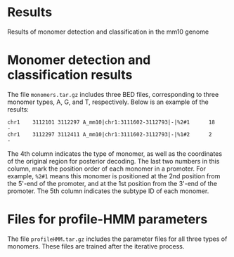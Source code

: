 # Results
Results of monomer detection and classification in the mm10 genome

# Monomer detection and classification results
The file `monomers.tar.gz` includes three BED files, corresponding to three
monomer types, A, G, and T, respectively. Below is an example of the results:
```
chr1    3112101 3112297 A_mm10|chr1:3111602-3112793|-|%2#1      18      -
chr1    3112297 3112411 A_mm10|chr1:3111602-3112793|-|%1#2      2       -
```
The 4th column indicates the type of monomer, as well as the coordinates of
the original region for posterior decoding. The last two numbers in this
column, mark the position order of each monomer in a promoter. For example,
`%2#1` means this monomer is positioned at the 2nd position from the 5'-end
of the promoter, and at the 1st position from the 3'-end of the promoter.
The 5th column indicates the subtype ID of each monomer.

# Files for profile-HMM parameters
The file `profileHMM.tar.gz` includes the parameter files for all three
types of monomers. These files are trained after the iterative process.

